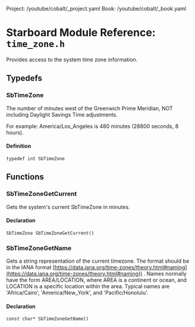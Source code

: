 Project: /youtube/cobalt/_project.yaml
Book: /youtube/cobalt/_book.yaml

# Starboard Module Reference: `time_zone.h`

Provides access to the system time zone information.

## Typedefs

### SbTimeZone

The number of minutes west of the Greenwich Prime Meridian, NOT including
Daylight Savings Time adjustments.

For example: America/Los_Angeles is 480 minutes (28800 seconds, 8 hours).

#### Definition

```
typedef int SbTimeZone
```

## Functions

### SbTimeZoneGetCurrent

Gets the system's current SbTimeZone in minutes.

#### Declaration

```
SbTimeZone SbTimeZoneGetCurrent()
```

### SbTimeZoneGetName

Gets a string representation of the current timezone. The format should be in
the IANA format [https://data.iana.org/time-zones/theory.html#naming](https://data.iana.org/time-zones/theory.html#naming)) .
Names normally have the form AREA/LOCATION, where AREA is a continent or ocean,
and LOCATION is a specific location within the area. Typical names are
'Africa/Cairo', 'America/New_York', and 'Pacific/Honolulu'.

#### Declaration

```
const char* SbTimeZoneGetName()
```
